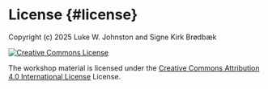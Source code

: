 # License {#license}

Copyright (c) 2025 Luke W. Johnston and Signe Kirk Brødbæk

<a rel="license" href="https://creativecommons.org/licenses/by/4.0/"><img src="https://i.creativecommons.org/l/by/4.0/88x31.png" alt="Creative Commons License" style="border-width:0"/></a>

The workshop material is licensed under the [Creative Commons Attribution
4.0 International License](https://creativecommons.org/licenses/by/4.0/)
License.
